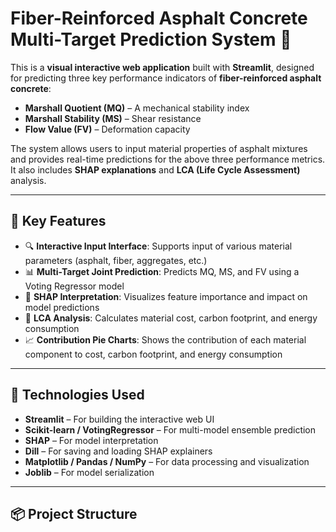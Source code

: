 # Fiber-Reinforced Asphalt Concrete Multi-Target Prediction System 🚧

This is a **visual interactive web application** built with **Streamlit**, designed for predicting three key performance
indicators of **fiber-reinforced asphalt concrete**:

- **Marshall Quotient (MQ)** – A mechanical stability index
- **Marshall Stability (MS)** – Shear resistance
- **Flow Value (FV)** – Deformation capacity

The system allows users to input material properties of asphalt mixtures and provides real-time predictions for the
above three performance metrics. It also includes **SHAP explanations** and **LCA (Life Cycle Assessment)** analysis.

---

## 📌 Key Features

- 🔍 **Interactive Input Interface**: Supports input of various material parameters (asphalt, fiber, aggregates, etc.)
- 📊 **Multi-Target Joint Prediction**: Predicts MQ, MS, and FV using a Voting Regressor model
- 🧠 **SHAP Interpretation**: Visualizes feature importance and impact on model predictions
- 🌱 **LCA Analysis**: Calculates material cost, carbon footprint, and energy consumption
- 📈 **Contribution Pie Charts**: Shows the contribution of each material component to cost, carbon footprint, and energy
  consumption

---

## 🧰 Technologies Used

- **Streamlit** – For building the interactive web UI
- **Scikit-learn / VotingRegressor** – For multi-model ensemble prediction
- **SHAP** – For model interpretation
- **Dill** – For saving and loading SHAP explainers
- **Matplotlib / Pandas / NumPy** – For data processing and visualization
- **Joblib** – For model serialization

---

## 📦 Project Structure

